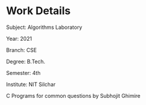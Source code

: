 # Work Details

Subject: Algorithms Laboratory

Year: 2021

Branch: CSE

Degree: B.Tech.

Semester: 4th

Institute: NIT Silchar

C Programs for common questions by Subhojit Ghimire
